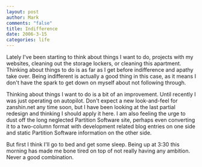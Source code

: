 ```yaml
--- 
layout: post
author: Mark
comments: "false"
title: Indifference
date: 2006-3-15
categories: life
---
```

Lately I've been starting to think about things I want to do, projects with my websites, cleaning out the storage lockers, or cleaning this apartment. Thinking about things to do is as far as I get before indifference and apathy take over. Being indifferent is actually a good thing in this case, as it means I don't have the spark to get down on myself about not following through.

Thinking about things I want to do is a bit of an improvement. Until recently I was just operating on autopilot. Don't expect a new look-and-feel for zanshin.net any time soon, but I have been looking at the last partial redesign and thinking I should apply it here. I am also feeling the urge to dust off the long neglected Partition Software site, perhaps even converting it to a two-column format with development related blog entries on one side and static Partition Software information on the other side.

But first I think I'll go to bed and get some sleep. Being up at 3:30 this morning has made me bone tired on top of not really having any ambition. Never a good combination.
